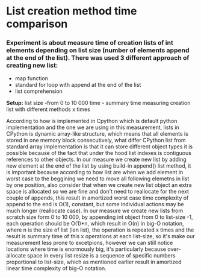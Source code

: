 # List creation method time comparison

### Experiment is about measure time of creation lists of int elements depending on list size (number of elements append at the end of the list). There was used 3 different approach of creating new list:

- map function
- standard for loop with append at the end of the list
- list comprehension

**Setup:**
list size -from 0 to 10 000
time - summary time measuring creation list with different methods x times

According to how is implemented in Cpython which is default python implementation and the one we are using in this measurement, lists in CPython is dynamic array-like structure, which means that all elements is stored in one memory block consecutively, what differ CPython list from standard array implementation is that it can store different object types it is possible because of the fact that under the hood list indexes is contiguous references to other objects.
  In our measure we create new list by adding new element at the end of the list by using build-in append() list method, it is important because according to how list are when we add element in worst case  to the beggining we need to move all following elemetns in list by one position, also consider that when we create new list object an extra space is allocated so we are fine and don't need to reallocate for the next couple of appends, this result in amortized worst case time complexity of append to the end is O(1), constant, but some individual actions may be much longer (reallocate case).
  In our measure we create new lists from scratch size form 0 to 10 000, by appending int object from 0 to list-size -1, each operation should be O(1)*n, which result in O(n) in big-O notation, where n is the size of list (len list), the operation is repeated x times and the result is summary time of this x operations at each list-size, so it's make our measurement less prone to excetpions, however we can still notice locations where time is enormously big, it's particularly because over-allocate space in every list resize is a sequence of specific numbers proportional to list-size, which as mentioned earlier result in amortized linear time complexity of big-O notation.
